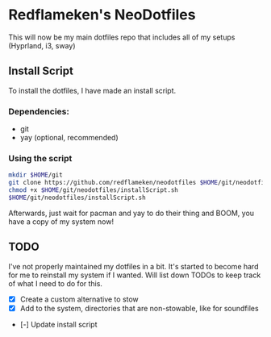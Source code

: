 # Redflameken's NeoDotfiles

This will now be my main dotfiles repo that includes all of my setups
(Hyprland, i3, sway)

## Install Script
To install the dotfiles, I have made an install script.

### Dependencies:
- git
- yay (optional, recommended)

### Using the script
```bash
mkdir $HOME/git
git clone https://github.com/redflameken/neodotfiles $HOME/git/neodotfiles
chmod +x $HOME/git/neodotfiles/installScript.sh
$HOME/git/neodotfiles/installScript.sh
```
Afterwards, just wait for pacman and yay to do their thing and BOOM, you have a
copy of my system now! <br>

## TODO
I've not properly maintained my dotfiles in a bit. It's started to become hard
for me to reinstall my system if I wanted. Will list down TODOs to keep track
of what I need to do for this.
- [x] Create a custom alternative to stow
- [x] Add to the system, directories that are non-stowable, like for soundfiles
- [-] Update install script
